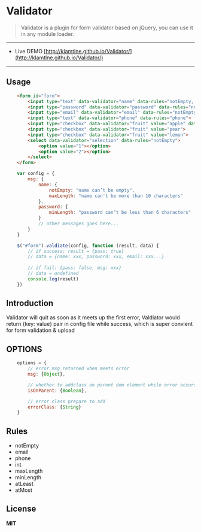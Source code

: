 # Validator

> Validator is a plugin for form validator based on jQuery, you can use it in any module loader.

-------------------

- Live DEMO [http://klamtlne.github.io/Validator/](http://klamtlne.github.io/Validator/)

-------------------

## Usage
```html
	<form id="form">
		<input type="text" data-validator="name" data-rules="notEmpty, maxLength=10">
		<input type="password" data-validator="password" data-rules="notEmpty, minLength=6">
		<input type="email" data-validator="email" data-rules="notEmpty, email">
		<input type="text" data-validator="phone" data-rules="phone">
		<input type="checkbox" data-validator="fruit" value="apple" data-rules="atLeast=1, atMost=2">
		<input type="checkbox" data-validator="fruit" value="pear">
		<input type="checkbox" data-validator="fruit" value="lemon">
		<select data-validator="selection" data-rules="notEmpty">
			<option value="1"></option>
			<option value="2"></option>
		</select>
	</form>
```

```javascript
	var config = {
		msg: {
			name: {
				notEmpty: "name can’t be empty",
				maxLength: "name can't be more than 10 characters"
			},
			password: {
				minLength: "password can’t be less than 6 characters"
			}
			// other messages goes here...
		}
	}

	$("#form").valdiate(config, function (result, data) {
		// if success: result = {pass: true}
		// data = {name: xxx, password: xxx, email: xxx...}
		
		// if fail: {pass: false, msg: xxx}
		// data = undefined
		console.log(result)
	})
```

## Introduction

Validator will quit as soon as it meets up the first error, Valdiator would return {key: value} pair in config file while success, which is super convient for form validation & upload

## OPTIONS

```javascript
	options = {
		// error msg returned when meets error
		msg: {Object},

		// whether to addclass on parent dom element while error occurs
		isOnParent: {Boolean},

		// error class prepare to add
		errorClass: {String}
	}
```


## Rules
- notEmpty
- email
- phone
- int
- maxLength
- minLength
- atLeast
- atMost

## License
**MIT**

